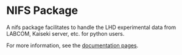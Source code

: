 NIFS Package
============

A nifs package facilitates to handle the LHD experimental data from LABCOM, Kaiseki server, etc. for python users.

For more information, see the [documentation pages](https://nifs-lhd.github.io/documentation/).
